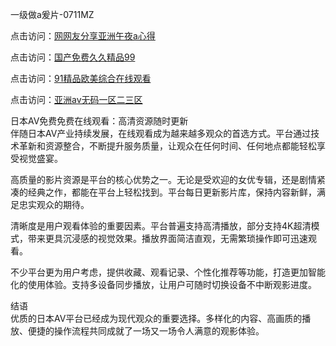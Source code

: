 一级做a爰片-0711MZ

点击访问：<a href="https://heiliaozj3tjd.pages.dev">网网友分享亚洲午夜a心得</a>

点击访问：<a href="https://heiliaowt0d7p.pages.dev">国产免费久久精品99</a>

点击访问：<a href="https://heiliaoxqkkct.pages.dev">91精品欧美综合在线观看</a>

点击访问：<a href="https://heiliaoxwd5i8.pages.dev">亚洲av无码一区二三区</a>

日本AV免费免费在线观看：高清资源随时更新  
伴随日本AV产业持续发展，在线观看成为越来越多观众的首选方式。平台通过技术革新和资源整合，不断提升服务质量，让观众在任何时间、任何地点都能轻松享受视觉盛宴。

高质量的影片资源是平台的核心优势之一。无论是受欢迎的女优专辑，还是剧情紧凑的经典之作，都能在平台上轻松找到。平台每日更新影片库，保持内容新鲜，满足忠实观众的期待。

清晰度是用户观看体验的重要因素。平台普遍支持高清播放，部分支持4K超清模式，带来更具沉浸感的视觉效果。播放界面简洁直观，无需繁琐操作即可迅速观看。

不少平台更为用户考虑，提供收藏、观看记录、个性化推荐等功能，打造更加智能化的使用体验。支持多设备同步播放，让用户可随时切换设备不中断观影进度。

结语  
优质的日本AV平台已经成为现代观众的重要选择。多样化的内容、高画质的播放、便捷的操作流程共同成就了一场又一场令人满意的观影体验。

<span style="display:none;">[Canonical link]( )</span>
